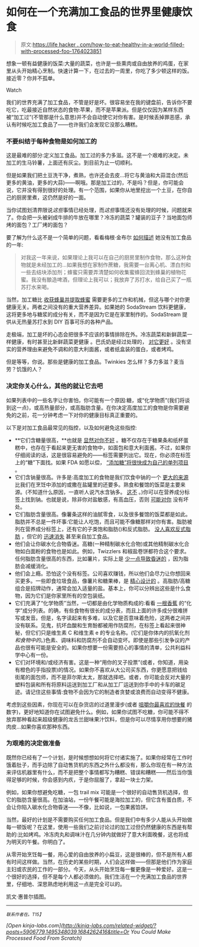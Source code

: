 # 如何在一个充满加工食品的世界里健康饮食

> 原文:[https://life hacker . com/how-to-eat-healthy-in-a-world-filled-with-processed-foo-1764023851](https://lifehacker.com/how-to-eat-healthy-in-a-world-filled-with-processed-foo-1764023851)

想象一顿有益健康的饭菜:大量的蔬菜，也许是一些熏肉或自由放养的鸡蛋，在家里从头开始精心烹制。快速计算一下，在过去的一周里，你吃了多少顿这样的饭。接近零？你并不孤单。

Watch

我们的世界充满了加工食品，不管是好是坏。很容易坐在我的键盘前，告诉你不要吃它，吃最接近自然状态的食物:苹果，而不是苹果派。但是仅仅因为某样东西被“加工过”(不管那是什么意思)并不会自动使它对你有害。是时候丢掉罪恶感，承认有时候吃加工食品了——也许我们会发现它没那么糟糕。

### 不要纠结于每种食物是如何加工的

这是最难的部分:定义加工食品。加工过的多力多滋。这不是一个艰难的决定。未加工的生马铃薯，上面还有灰尘。到目前为止一切顺利。

但是如果我们把土豆洗干净，煮熟，也许还会去皮...将它与黄油和大蒜混合(然后更多的黄油，更多的大蒜)——啊哦。那是加工过的，不是吗？但是，你可能会说，它并没有得到很好的处理。有一个范围，如果你从地里挖出一个土豆，在你自己的厨房里煮，这仍然是好的一面。

当你试图划清界限说*这些*事情已经处理，而*这些*事情还没有处理的时候，问题就来了。你会把一头被剁成牛排的牛放在哪里？冷冻的蔬菜？罐装的豆子？当地面包师烤的面包？工厂烤的面包？

要了解为什么这不是一个简单的问题，看看梅根·金布尔 [如何描述](http://www.shape.com/healthy-eating/diet-tips/i-gave-processed-foods-year-and-what-happened) 她没有加工食品的一年:

> 对我这一年来说，如果理论上我可以在自己的厨房里制作食物，那么这种食物就是未经加工的...如果我想在家制作蔗糖，我需要一台离心机、漂白剂和一些去结块添加剂；蜂蜜只需要弄清楚如何收集蜜蜂回流到蜂巢的植物花蜜。我没有酿造啤酒，但理论上我可以；我放弃了苏打水，给自己买了一瓶苏打水来喝。

当然，加工糖比 [收获蜂巢并提取蜂蜜](https://www.youtube.com/watch?v=AfC1JBGx2TY) 需要更多的工作和机械，但这与哪个对你更健康无关。两者之间没有的重大营养差异。如果她的 SodaStream 饮料更健康，这将更多地与糖浆的成分有关，而不是因为它是在家里制作的。SodaStream 提供从无热量苏打水到 DIY 百事可乐的各种产品。

走极端，加工是坏的心态会把很多不应该的事情排除在外。冷冻蔬菜和新鲜蔬菜一样健康，有时甚至比新鲜蔬菜更健康 。巴氏奶是经过处理的， [对它更好](http://vitals.lifehacker.com/raw-milk-s-health-benefits-are-mostly-imaginary-1727271987) 。没有坚实的营养理由来避免不调和的意大利面酱，或者纸盒装的蛋白，或者烤鸡。

但是等等，你说。那些是健康的加工食品。Twinkies 怎么样？多力多滋？麦当劳？饥饿的人？

### 决定你关心什么，其他的就让它去吧

如果列表中的一些名字让你害怕，你可能有一个原因:糖，或“化学物质”(我们将谈到这一点)，或高热量部分，或高脂肪含量。在你决定高度加工的食物是你需要避免的之前，花一分钟考虑一下对你的健康目标真正重要的。

以下是对加工食品最常见的指控，以及如何避免这些指控:

*   **它们含糖量很高，**也就是 [显然对你不好](http://lifehacker.com/what-sugar-actually-does-to-your-brain-and-body-5809331) 。糖不仅存在于糖果条和纸杯蛋糕中，也存在于看起来更无害的食物中，如面包和意大利面酱。不过，如果你仔细阅读的话，这是很容易避免的——标签需要列出它。现在，你必须在标签上的“糖”下面找。如果 FDA 如愿以偿， [“添加糖”将很快成为自己的单列项目](https://www.washingtonpost.com/news/to-your-health/wp/2015/07/24/should-consumers-have-details-about-added-sugar-in-foods-fda-says-yes/) 。
*   它们含钠量很高。许多是:高度加工的食物是我们饮食中钠的一个 [更大的来源](http://www.cdc.gov/salt/pdfs/sources_of_sodium.pdf) 比我们在烹饪中添加的或撒在盐罐里的还要多。熟食和餐馆的饭菜是主要来源。(不知道什么原因，一直听人说汽水含钠多。 [这不](http://healthyeating.sfgate.com/much-salt-one-can-soda-4965.html) 。)你可以在营养成分标签上找到钠。也就是说，除非你对盐敏感，有高血压，否则 [可能对你](http://lifehacker.com/why-low-sodium-diets-might-not-really-be-better-for-you-5820697) 没有坏处。
*   它们脂肪含量很高。像薯条这样的油腻零食，以及很多餐馆的饭菜都是如此。脂肪并不总是一件坏事:它能让人吃饱，而且可能不像糖那样对你有害。脂肪被列在营养成分标签上，还有它的子类饱和脂肪()和反式脂肪。 [没人喜欢反式脂肪](http://vitals.lifehacker.com/the-only-three-things-everybody-agrees-on-when-it-comes-1709039566) ，但它的 [迅速消失](http://vitals.lifehacker.com/the-fda-is-banning-trans-fats-but-they-were-already-mo-1712013592) 甚至来自加工食品。
*   他们会让你碳水化合物昏迷。高糖(一种精制碳水化合物)或其他精制碳水化合物如白面粉的食物也是如此。例如，Twizzlers 和椒盐卷饼都符合这个要求。任何脂肪含量很高的东西，比如薯片，实际上是 [少一点导致昏迷的](http://vitals.lifehacker.com/how-to-avoid-the-dreaded-carb-coma-1704541408) ，因为脂肪会减缓消化。
*   他们会上瘾。恐怕这个没有标签。公司喜欢赚钱，所以他们会尽力让你想回来买更多。一些即食垃圾食品，像薯片和糖果棒，是 [精心设计的](http://lifehacker.com/why-your-brain-craves-junk-food-and-what-you-can-do-ab-1469120841) 。高脂肪/高糖组合是招牌动作，通常会加入适量的盐。基本上，你可以分辨出这些是什么食物，因为它们是你家里所有的空包装纸。
*   它们充满了“化学物质”当然，一切都是由化学物质构成的:看看 [一根香蕉](https://jameskennedymonash.files.wordpress.com/2013/12/ingredients-of-a-banana-poster-4.jpeg) 的“化学”成分列表。的确，有些食物有很长的成分表，而且上面的许多成分很难拼写或发音。但是，名字读起来有多难，以及它是否意味着危险，这两者之间并没有联系。见鬼，抗坏血酸和生育酚都被用作防腐剂，在标签上看起来很神秘，但它们只是维生素 C 和维生素 e 的专业名称。(它们是你体内的抗氧化剂*和食物中的*。)色素、调味料和防腐剂不会自动变坏。即使是那些引发争议的产品也很有可能是安全的。如果你想要一份需要担心的事情的清单，公共利益科学中心有一份。
*   它们对环境和/或经济有害。这是一种“用你的叉子投票”(或者，你知道，用染有橙色的手指投票)的情况。如果你不喜欢从大公司买东西，你更愿意把钱给街尾的面包师，而不是菲尔斯太太，那就选择吧。或者，你可能会反对大量的塑料包装和所有将原料运送到加工厂和从加工厂运送到你手中的卡车的碳足迹。请记住这些事情:食物不会因为它的制造者贪婪或浪费而自动变得不健康。

考虑到这些因素，你现在可以在杂货店的过道里漫步(或者 [咀嚼你最喜欢的快餐](http://vitals.lifehacker.com/the-restaurants-that-go-above-and-beyond-with-nutrition-1691257635) 的数字)，更好地知道你在试图避免什么。例如，如果你试图不吃糖，你可能不得不放弃那种看起来超级健康的龙舌兰甜味果汁饮料，但是你可以尽情享用你想要的猪肉皮...如果你喜欢那种东西。

### 为艰难的决定做准备

既然你已经有了一个计划，是时候想想如何将它付诸实施了。如果你经常在工作时饿着肚子，而手边除了自动售货机的东西之外什么都没有，那么你现在有一种方法来评估机器里有什么，而不是把整个事情都写为糟糕、错误和糟糕——然后当你饿得足够的时候，你会感到内疚，于是你屈服了，拿起一块士力架。

例如，如果你想避免吃糖，一包 trail mix 可能是一个很好的自动售货机选择，但它的脂肪含量很高。在加油站，一份午餐可能是海拉加工的，但它含有蛋白质，不会让你陷入碳水化合物昏迷——不像，比如说，一包果酱馅饼。

当然，最好的计划是不需要购买任何加工食品。但是我们中有多少人能从头开始做每一顿饭呢？在这里，使用一些我们之前讨论过的加工过但仍然健康的东西是有帮助的:比如烤鸡。冷冻肉丸和调味汁在几分钟内就做好了意大利面晚餐，这也将成为明天的午餐。你明白了。

从零开始烹饪每一餐，用心爱的自由放养的小扁豆，这是很棒的，但不是所有人都有时间这样做。当然，在历史的某些时期，人们会这样做——但那是他们作为家庭主妇或农民的工作的一部分。今天，从头开始烹饪每一餐更像是一种爱好。这是一个很好的选择，但不是每个人都必须做的。我们生活在一个充满加工食品的世界里，仔细地、深思熟虑地利用这一点是完全可以的。

凯文·惠普尔插图。

* * *

<small>*联系作者在*</small>[<small></small>](mailto:beth.skwarecki@lifehacker.com)*<small>*。*T15】</small>*

*[Open *kinja-labs.com*](http://kinja-labs.com/related-widget/?posts=5906779,1495348039,1684262416&title=Or You Could Make Processed Food From Scratch)*